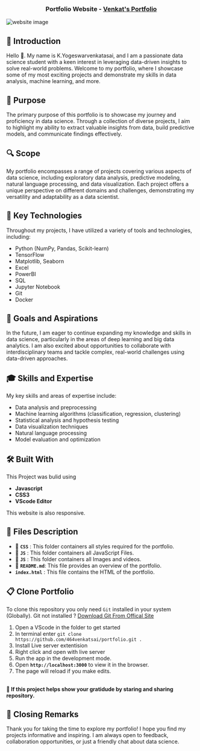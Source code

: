 <h3 align="center">
  Portfolio Website -
  <a href="https://464venkatsai.github.io/portfolio/" title="Venkatsai's Portfolio"> Venkat's Portfolio</a>
</h3>

![website image](https://github.com/464venkatsai/portfolio/assets/112299999/c4f9a015-acb3-4916-a5f6-d7ee727298ed)

##  🎤 Introduction
 Hello 👋. My name is K.Yogeswarvenkatasai, and I am a passionate data science student with a keen interest in leveraging data-driven insights to solve real-world problems. Welcome to my portfolio, where I showcase some of my most exciting projects and demonstrate my skills in data analysis, machine learning, and more.

## 🎯 Purpose
The primary purpose of this portfolio is to showcase my journey and proficiency in data science. Through a collection of diverse projects, I aim to highlight my ability to extract valuable insights from data, build predictive models, and communicate findings effectively.

## 🔍 Scope
My portfolio encompasses a range of projects covering various aspects of data science, including exploratory data analysis, predictive modeling, natural language processing, and data visualization. Each project offers a unique perspective on different domains and challenges, demonstrating my versatility and adaptability as a data scientist.

## 🥷 Key Technologies
Throughout my projects, I have utilized a variety of tools and technologies, including:
<ul>
  <li>Python (NumPy, Pandas, Scikit-learn)</li>
  <li>TensorFlow</li>
  <li>Matplotlib, Seaborn</li>
  <li>Excel</li>
  <li>PowerBI</li>
  <li>SQL</li>
  <li>Jupyter Notebook</li>
  <li>Git</li>
  <li>Docker</li>
</ul>

## 🌟 Goals and Aspirations
In the future, I am eager to continue expanding my knowledge and skills in data science, particularly in the areas of deep learning and big data analytics. I am also excited about opportunities to collaborate with interdisciplinary teams and tackle complex, real-world challenges using data-driven approaches.

##  🎓 Skills and Expertise
My key skills and areas of expertise include:
<ul>
  <li>Data analysis and preprocessing</li>
  <li>Machine learning algorithms (classification, regression, clustering)</li>
  <li>Statistical analysis and hypothesis testing</li>
  <li>Data visualization techniques</li>
  <li>Natural language processing</li>
  <li>Model evaluation and optimization</li>
</ul>


## 🛠️ Built With 
  This Project was bulid using 
  - **Javascript**
  - **CSS3**
  - **VScode Editor**

This website is also responsive.

## 📁 Files Description
  - 📁 **`CSS`** : This folder containers all styles required for the portfolio.
  - 📁 **`JS`** : This folder containers all JavaScript Files.
  - 📁 **`JS`** : This folder containers all  Images and videos. 
  - 📘 **`README.md`**: This file provides an overview of the portfolio.
  -  **`index.html`** : This file contains the HTML of the portfolio.

## 📋 Clone Portfolio
To clone this repository you only need `Git` installed in your system (Globally).
Git not installed ? <a href="https://git-scm.com/download/win">Download Git From Offical Site</a>
1. Open a VScode in the folder to get started
2. In terminal enter `git clone https://github.com/464venkatsai/portfolio.git .`
3. Install Live server extentision
4. Right click and open with live server
5. Run the app in the development mode.
6. Open **`http://localhost:3000`** to view it in the browser.
7. The page will reload if you make edits.
<br>
<strong>🤝 If this project helps show your gratidude by staring and sharing repository.</strong>

## 🎉 Closing Remarks
Thank you for taking the time to explore my portfolio! I hope you find my projects informative and inspiring. I am always open to feedback, collaboration opportunities, or just a friendly chat about data science.

  

